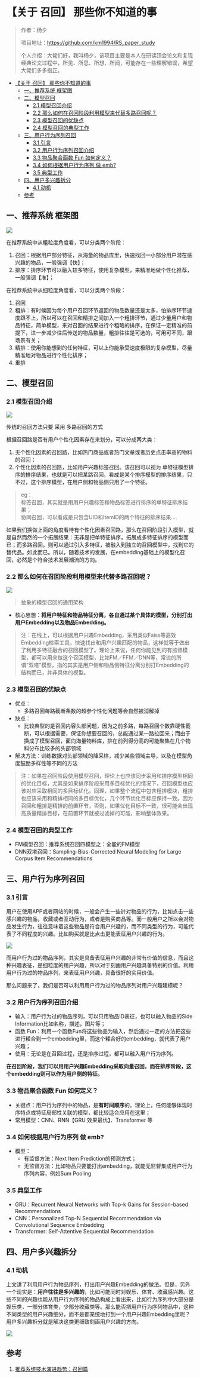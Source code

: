 # 【关于 召回】 那些你不知道的事

> 作者：杨夕
> 
> 项目地址：https://github.com/km1994/RS_paper_study
> 
> 个人介绍：大佬们好，我叫杨夕，该项目主要是本人在研读顶会论文和复现经典论文过程中，所见、所思、所想、所闻，可能存在一些理解错误，希望大佬们多多指正。

- [【关于 召回】 那些你不知道的事](#关于-召回-那些你不知道的事)
  - [一、推荐系统 框架图](#一推荐系统-框架图)
  - [二、模型召回](#二模型召回)
    - [2.1 模型召回介绍](#21-模型召回介绍)
    - [2.2 那么如何在召回阶段利用模型来代替多路召回呢？](#22-那么如何在召回阶段利用模型来代替多路召回呢)
    - [2.3 模型召回的优缺点](#23-模型召回的优缺点)
    - [2.4 模型召回的典型工作](#24-模型召回的典型工作)
  - [三、用户行为序列召回](#三用户行为序列召回)
    - [3.1 引言](#31-引言)
    - [3.2 用户行为序列召回介绍](#32-用户行为序列召回介绍)
    - [3.3 物品聚合函数 Fun 如何定义？](#33-物品聚合函数-fun-如何定义)
    - [3.4 如何根据用户行为序列 做 emb?](#34-如何根据用户行为序列-做-emb)
    - [3.5 典型工作](#35-典型工作)
  - [四、用户多兴趣拆分](#四用户多兴趣拆分)
    - [4.1 动机](#41-动机)
  - [参考](#参考)

## 一、推荐系统 框架图

![](img/微信截图_20210409083450.png)

在推荐系统中从粗粒度角度看，可以分类两个阶段：

1. 召回：根据用户部分特征，从海量的物品库里，快速找回一小部分用户潜在感兴趣的物品，一般强调【快】；
2. 排序：排序环节可以融入较多特征，使用复杂模型，来精准地做个性化推荐，一般强调【准】；

在推荐系统中从细粒度角度看，可以分类两个阶段：
1. 召回
2. 粗排：有时候因为每个用户召回环节返回的物品数量还是太多，怕排序环节速度跟不上，所以可以在召回和精排之间加入一个粗排环节，通过少量用户和物品特征，简单模型，来对召回的结果进行个粗略的排序，在保证一定精准的前提下，进一步减少往后传送的物品数量，粗排往往是可选的，可用可不同，跟场景有关；
3. 精排：使用你能想到的任何特征，可以上你能承受速度极限的复杂模型，尽量精准地对物品进行个性化排序；
4. 重排

## 二、模型召回

### 2.1 模型召回介绍

![](img/微信截图_20210409084434.png)

传统的召回方法只要 采用 多路召回的方式

根据召回路是否有用户个性化因素存在来划分，可以分成两大类：

1. 无个性化因素的召回路，比如热门商品或者热门文章或者历史点击率高的物料的召回；
2. 个性化因素的召回路，比如用户兴趣标签召回。该召回可以视为 单特征模型排序的排序结果，也就是可以把某路召回，看成是某个排序模型的排序结果，只不过，这个排序模型，在用户侧和物品侧只用了一个特征。

> eg：<br/>
> 标签召回，其实就是用用户兴趣标签和物品标签进行排序的单特征排序结果； <br/>
> 协同召回，可以看成是只包含UID和ItemID的两个特征的排序结果….<br/>

如果我们换做上面的角度看待有个性化因素召回路，那么在召回阶段引入模型，就是自然而然的一个拓展结果：无非是把单特征排序，拓展成多特征排序的模型而已；而多路召回，则可以通过引入多特征，被融入到独立的召回模型中，找到它的替代品。如此而已。所以，随着技术的发展，在embedding基础上的模型化召回，必然是个符合技术发展潮流的方向。

### 2.2 那么如何在召回阶段利用模型来代替多路召回呢？

![](img/微信截图_20210409085132.png)
> 抽象的模型召回的通用架构

- 核心思想：**将用户特征和物品特征分离，各自通过某个具体的模型，分别打出用户Embedding以及物品Embedding。**

> 注：在线上，可以根据用户兴趣Embedding，采用类似Faiss等高效Embedding检索工具，快速找出和用户兴趣匹配的物品，这样就等于做出了利用多特征融合的召回模型了。理论上来说，任何你能见到的有监督模型，都可以用来做这个召回模型，比如FM／FFM／DNN等，常说的所谓“双塔”模型，指的其实是用户侧和物品侧特征分离分别打Embedding的结构而已，并非具体的模型。

### 2.3 模型召回的优缺点

- 优点：
  - 多路召回每路截断条数的超参个性化问题等会自然被消解掉
- 缺点：
  - 比较典型的是召回内容头部问题，因为之前多路，每路召回个数靠硬性截断，可以根据需要，保证你想要召回的，总能通过某一路拉回来；而由于换成了模型召回，面向海量物料库，排在前列得分高的可能聚集在几个物料分布比较多的头部领域
- 解决方法：训练数据对头部领域的降采样，减少某些领域主导，以及在模型角度鼓励多样性等不同的方法

> 注：如果在召回阶段使用模型召回，理论上也应该同步采用和排序模型相同的优化目标，尤其是如果排序阶段采用多目标优化的情况下，召回模型也应该对应采取相同的多目标优化。同理，如果整个流程中包含粗排模块，粗排也应该采用和精排相同的多目标优化，几个环节优化目标应保持一致。因为召回和粗排是精排的前置环节，否则，如果优化目标不一致，很可能会出现高质量精排目标，在前置环节就被过滤掉的可能，影响整体效果。

### 2.4 模型召回的典型工作

- FM模型召回：推荐系统召回四模型之：全能的FM模型
- DNN双塔召回：Sampling-Bias-Corrected Neural Modeling for Large Corpus Item Recommendations

## 三、用户行为序列召回

### 3.1 引言

用户在使用APP或者网站的时候，一般会产生一些针对物品的行为，比如点击一些感兴趣的物品，收藏或者互动行为，或者是购买商品等。而一般用户之所以会对物品发生行为，往往意味着这些物品是符合用户兴趣的，而不同类型的行为，可能代表了不同程度的兴趣。比如购买就是比点击更能表征用户兴趣的行为。

![](img/微信截图_20210412083439.png)

而用户行为过的物品序列，其实是具备表征用户兴趣的非常有价值的信息，而且这种兴趣表征，是细粒度的用户兴趣，所以对于刻画用户兴趣具备特别的价值。利用用户行为过的物品序列，来表征用户兴趣，具备很好的实用价值。

那么问题来了，我们是否可以利用用户行为过的物品序列对用户兴趣建模呢？

### 3.2 用户行为序列召回介绍

- 输入：用户行为过的物品序列，可以只用物品ID表征，也可以融入物品的Side Information比如名称，描述，图片等；
- 函数 Fun：利用一个函数Fun将这些物品为输入，然后通过一定的方法把这些进行糅合到一个embedding里，而这个糅合好的embedding，就代表了用户兴趣；
- 使用：无论是在召回过程，还是排序过程，都可以融入用户行为序列。

**在召回阶段，我们可以用用户兴趣Embedding采取向量召回，而在排序阶段，这个embedding则可以作为用户侧的特征。**

### 3.3 物品聚合函数 Fun 如何定义？

- 关键点：用户行为序列中的物品，是**有时间顺序**的。理论上，任何能够体现时序特点或特征局部性关联的模型，都比较适合应用在这里；
- 常用模型：CNN、RNN【GRU 效果最优】、Transformer 等

### 3.4 如何根据用户行为序列 做 emb?

- 模型：
  - 有监督方法：Next Item Prediction的预测方式；
  - 无监督方法：比如物品只要能打出embedding，就能无监督集成用户行为序列内容，例如Sum Pooling

### 3.5 典型工作

- GRU：Recurrent Neural Networks with Top-k Gains for Session-based Recommendations
- CNN：Personalized Top-N Sequential Recommendation via Convolutional Sequence Embedding
- Transformer: Self-Attentive Sequential Recommendation

## 四、用户多兴趣拆分

### 4.1 动机

上文讲了利用用户行为物品序列，打出用户兴趣Embedding的做法。但是，另外一个现实是：**用户往往是多兴趣的**，比如可能同时对娱乐、体育、收藏感兴趣。这些不同的兴趣也能从用户行为序列的物品构成上看出来，比如行为序列中大部分是娱乐类，一部分体育类，少部分收藏类等。那么能否把用户行为序列物品中，这种不同类型的用户兴趣细分，而不是都笼统地打到一个用户兴趣Embedding里呢？用户多兴趣拆分就是解决这类更细致刻画用户兴趣的方向。

![](img/微信截图_20210412085733.png)


## 参考

1. [推荐系统技术演进趋势：召回篇](https://mp.weixin.qq.com/s/XT0RNJoi3pUgm4K_xvNhcQ)
